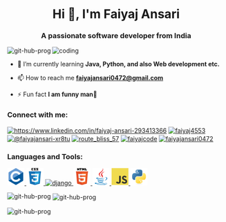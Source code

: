 <!--## Hi there 👋-->

<!--
**Git-Hub-prog/Git-Hub-prog** is a ✨ _special_ ✨ repository because its `README.md` (this file) appears on your GitHub profile.

Here are some ideas to get you started:

- 🔭 I’m currently working on ...
- 🌱 I’m currently learning ...
- 👯 I’m looking to collaborate on ...
- 🤔 I’m looking for help with ...
- 💬 Ask me about ...
- 📫 How to reach me: ...
- 😄 Pronouns: ...
- ⚡ Fun fact: ...
-->
<h1 align="center">Hi 👋, I'm Faiyaj Ansari</h1>
<h3 align="center">A passionate software developer from India</h3>

<img align="right" alt="coding" width ="400" src="https://camo.githubusercontent.com/4d9f5ecceb711eec6e2018f38a5677dc657c9738d4a65ba3b928c41c0a45b439/68747470733a2f2f6d69726f2e6d656469756d2e636f6d2f6d61782f313336302f302a37513379765349765f7430696f4a2d5a2e676966">

<p align="left"> <img src="https://komarev.com/ghpvc/?username=git-hub-prog&label=Profile%20views&color=0e75b6&style=flat" alt="git-hub-prog" /> </p>

- 🌱 I’m currently learning **Java, Python, and also Web development etc.**

- 📫 How to reach me **faiyajansari0472@gmail.com**

- ⚡ Fun fact **I am funny man🤣**

<h3 align="left">Connect with me:</h3>
<p align="left">
<a href="https://fb.com/https://www.linkedin.com/in/faiyaj-ansari-293413366" target="blank"><img align="center" src="https://raw.githubusercontent.com/rahuldkjain/github-profile-readme-generator/master/src/images/icons/Social/facebook.svg" alt="https://www.linkedin.com/in/faiyaj-ansari-293413366" height="30" width="40" /></a>
<a href="https://instagram.com/faiyaj4553" target="blank"><img align="center" src="https://raw.githubusercontent.com/rahuldkjain/github-profile-readme-generator/master/src/images/icons/Social/instagram.svg" alt="faiyaj4553" height="30" width="40" /></a>
<a href="https://www.youtube.com/c/@faiyajansari-xr8tu" target="blank"><img align="center" src="https://raw.githubusercontent.com/rahuldkjain/github-profile-readme-generator/master/src/images/icons/Social/youtube.svg" alt="@faiyajansari-xr8tu" height="30" width="40" /></a>
<a href="https://www.codechef.com/users/route_bliss_57" target="blank"><img align="center" src="https://cdn.jsdelivr.net/npm/simple-icons@3.1.0/icons/codechef.svg" alt="route_bliss_57" height="30" width="40" /></a>
<a href="https://codeforces.com/profile/faiyajcode" target="blank"><img align="center" src="https://raw.githubusercontent.com/rahuldkjain/github-profile-readme-generator/master/src/images/icons/Social/codeforces.svg" alt="faiyajcode" height="30" width="40" /></a>
<a href="https://www.hackerearth.com/faiyajansari0472" target="blank"><img align="center" src="https://raw.githubusercontent.com/rahuldkjain/github-profile-readme-generator/master/src/images/icons/Social/hackerearth.svg" alt="faiyajansari0472" height="30" width="40" /></a>
</p>

<h3 align="left">Languages and Tools:</h3>
<p align="left"> <a href="https://www.cprogramming.com/" target="_blank" rel="noreferrer"> <img src="https://raw.githubusercontent.com/devicons/devicon/master/icons/c/c-original.svg" alt="c" width="40" height="40"/> </a> <a href="https://www.w3schools.com/css/" target="_blank" rel="noreferrer"> <img src="https://raw.githubusercontent.com/devicons/devicon/master/icons/css3/css3-original-wordmark.svg" alt="css3" width="40" height="40"/> </a> <a href="https://www.djangoproject.com/" target="_blank" rel="noreferrer"> <img src="https://cdn.worldvectorlogo.com/logos/django.svg" alt="django" width="40" height="40"/> </a> <a href="https://www.w3.org/html/" target="_blank" rel="noreferrer"> <img src="https://raw.githubusercontent.com/devicons/devicon/master/icons/html5/html5-original-wordmark.svg" alt="html5" width="40" height="40"/> </a> <a href="https://www.java.com" target="_blank" rel="noreferrer"> <img src="https://raw.githubusercontent.com/devicons/devicon/master/icons/java/java-original.svg" alt="java" width="40" height="40"/> </a> <a href="https://developer.mozilla.org/en-US/docs/Web/JavaScript" target="_blank" rel="noreferrer"> <img src="https://raw.githubusercontent.com/devicons/devicon/master/icons/javascript/javascript-original.svg" alt="javascript" width="40" height="40"/> </a> <a href="https://www.python.org" target="_blank" rel="noreferrer"> <img src="https://raw.githubusercontent.com/devicons/devicon/master/icons/python/python-original.svg" alt="python" width="40" height="40"/> </a> </p>

<p><img align="left" src="https://github-readme-stats.vercel.app/api/top-langs?username=git-hub-prog&show_icons=true&locale=en&layout=compact" alt="git-hub-prog" /></p>

<p>&nbsp;<img align="center" src="https://github-readme-stats.vercel.app/api?username=git-hub-prog&show_icons=true&locale=en" alt="git-hub-prog" /></p>

<p><img align="center" src="https://github-readme-streak-stats.herokuapp.com/?user=git-hub-prog&" alt="git-hub-prog" /></p>
